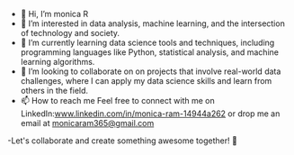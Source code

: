 - 👋 Hi, I’m monica R
- 👀 I’m interested in data analysis, machine learning, and the intersection of technology and society. 
- 🌱 I’m currently learning data science tools and techniques, including programming languages like Python, statistical analysis, and machine learning algorithms.
- 💞️ I’m looking to collaborate on on projects that involve real-world data challenges, where I can apply my data science skills and learn from others in the field.
- 📫 How to reach me  Feel free to connect with me on LinkedIn:www.linkedin.com/in/monica-ram-14944a262 or drop me an email at monicaram365@gmail.com

-Let's collaborate and create something awesome together! 🚀
